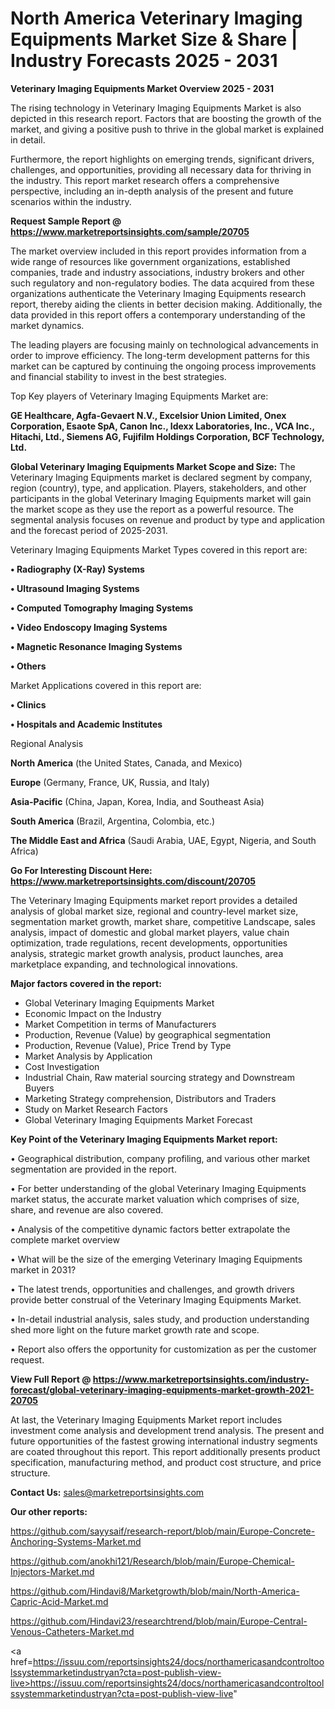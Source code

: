 # North America Veterinary Imaging Equipments Market Size & Share | Industry Forecasts 2025 - 2031

<Strong> Veterinary Imaging Equipments Market Overview 2025 - 2031</strong>

The rising technology in Veterinary Imaging Equipments Market is also depicted in this research report. Factors that are boosting the growth of the market, and giving a positive push to thrive in the global market is explained in detail.

Furthermore, the report highlights on emerging trends, significant drivers, challenges, and opportunities, providing all necessary data for thriving in the industry. This report market research offers a comprehensive perspective, including an in-depth analysis of the present and future scenarios within the industry.

<strong>Request Sample Report @ <a href=https://www.marketreportsinsights.com/sample/20705>https://www.marketreportsinsights.com/sample/20705</a></strong>

The market overview included in this report provides information from a wide range of resources like government organizations, established companies, trade and industry associations, industry brokers and other such regulatory and non-regulatory bodies. The data acquired from these organizations authenticate the Veterinary Imaging Equipments research report, thereby aiding the clients in better decision making. Additionally, the data provided in this report offers a contemporary understanding of the market dynamics.

The leading players are focusing mainly on technological advancements in order to improve efficiency. The long-term development patterns for this market can be captured by continuing the ongoing process improvements and financial stability to invest in the best strategies.

Top Key players of Veterinary Imaging Equipments Market are:

<strong>GE Healthcare, Agfa-Gevaert N.V., Excelsior Union Limited, Onex Corporation, Esaote SpA, Canon Inc., Idexx Laboratories, Inc., VCA Inc., Hitachi, Ltd., Siemens AG, Fujifilm Holdings Corporation, BCF Technology, Ltd.</strong>

<strong><b>Global Veterinary Imaging Equipments Market Scope and Size:</b></strong>
The Veterinary Imaging Equipments market is declared segment by company, region (country), type, and application. Players, stakeholders, and other participants in the global Veterinary Imaging Equipments market will gain the market scope as they use the report as a powerful resource. The segmental analysis focuses on revenue and product by type and application and the forecast period of 2025-2031.

Veterinary Imaging Equipments Market Types covered in this report are:

<strong>• Radiography (X-Ray) Systems

• Ultrasound Imaging Systems

• Computed Tomography Imaging Systems

• Video Endoscopy Imaging Systems

• Magnetic Resonance Imaging Systems

• Others</strong>

Market Applications covered in this report are:

<strong>• Clinics

• Hospitals and Academic Institutes</strong> 

Regional Analysis

<strong>North America</strong> (the United States, Canada, and Mexico)

<strong>Europe</strong> (Germany, France, UK, Russia, and Italy)

<strong>Asia-Pacific</strong> (China, Japan, Korea, India, and Southeast Asia)

<strong>South America</strong> (Brazil, Argentina, Colombia, etc.)

<strong>The Middle East and Africa</strong> (Saudi Arabia, UAE, Egypt, Nigeria, and South Africa)

<strong>Go For Interesting Discount Here: <a href=https://www.marketreportsinsights.com/discount/20705>https://www.marketreportsinsights.com/discount/20705</a></strong>

The Veterinary Imaging Equipments market report provides a detailed analysis of global market size, regional and country-level market size, segmentation market growth, market share, competitive Landscape, sales analysis, impact of domestic and global market players, value chain optimization, trade regulations, recent developments, opportunities analysis, strategic market growth analysis, product launches, area marketplace expanding, and technological innovations.

<strong><b>Major factors covered in the report:</b></strong>
<ul>
  <li>Global Veterinary Imaging Equipments Market </li>
  <li>Economic Impact on the Industry</li>
  <li>Market Competition in terms of Manufacturers</li>
  <li>Production, Revenue (Value) by geographical segmentation</li>
  <li>Production, Revenue (Value), Price Trend by Type</li>
  <li>Market Analysis by Application</li>
  <li>Cost Investigation</li>
  <li>Industrial Chain, Raw material sourcing strategy and Downstream Buyers</li>
  <li>Marketing Strategy comprehension, Distributors and Traders</li>
  <li>Study on Market Research Factors</li>
  <li>Global Veterinary Imaging Equipments Market Forecast</li>
</ul>

<strong><b>Key Point of the Veterinary Imaging Equipments Market report:</b></strong>

• Geographical distribution, company profiling, and various other market segmentation are provided in the report.

• For better understanding of the global Veterinary Imaging Equipments market status, the accurate market valuation which comprises of size, share, and revenue are also covered.

• Analysis of the competitive dynamic factors better extrapolate the complete market overview

• What will be the size of the emerging Veterinary Imaging Equipments market in 2031?

• The latest trends, opportunities and challenges, and growth drivers provide better construal of the Veterinary Imaging Equipments Market.

• In-detail industrial analysis, sales study, and production understanding shed more light on the future market growth rate and scope.

• Report also offers the opportunity for customization as per the customer request.

<strong><b>View Full Report @ <a href=https://www.marketreportsinsights.com/industry-forecast/global-veterinary-imaging-equipments-market-growth-2021-20705>https://www.marketreportsinsights.com/industry-forecast/global-veterinary-imaging-equipments-market-growth-2021-20705</a></b></strong>


At last, the Veterinary Imaging Equipments Market report includes investment come analysis and development trend analysis. The present and future opportunities of the fastest growing international industry segments are coated throughout this report. This report additionally presents product specification, manufacturing method, and product cost structure, and price structure.

<strong>Contact Us:</strong>
sales@marketreportsinsights.com

<strong>Our other reports:</strong>

<a href=https://github.com/sayysaif/research-report/blob/main/Europe-Concrete-Anchoring-Systems-Market.md>https://github.com/sayysaif/research-report/blob/main/Europe-Concrete-Anchoring-Systems-Market.md</a>

<a href=https://github.com/anokhi121/Research/blob/main/Europe-Chemical-Injectors-Market.md>https://github.com/anokhi121/Research/blob/main/Europe-Chemical-Injectors-Market.md</a>

<a href=https://github.com/Hindavi8/Marketgrowth/blob/main/North-America-Capric-Acid-Market.md>https://github.com/Hindavi8/Marketgrowth/blob/main/North-America-Capric-Acid-Market.md</a>

<a href=https://github.com/Hindavi23/researchtrend/blob/main/Europe-Central-Venous-Catheters-Market.md>https://github.com/Hindavi23/researchtrend/blob/main/Europe-Central-Venous-Catheters-Market.md</a>

<a href=https://issuu.com/reportsinsights24/docs/northamericasandcontroltoolssystemmarketindustryan?cta=post-publish-view-live>https://issuu.com/reportsinsights24/docs/northamericasandcontroltoolssystemmarketindustryan?cta=post-publish-view-live</a>"
